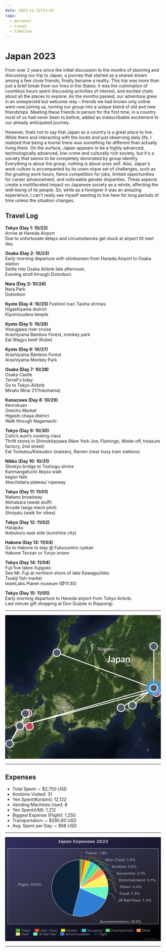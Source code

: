 ```yaml
---
date: 2023-11-11T23:52
tags:
  - personal
  - travel
  - timeline
---
```


# Japan 2023
From over 2 years since the initial discussion to the months of planning and discussing our trip to Japan, a journey that started as a shared dream among a few close friends, finally became a reality. 
This trip was more than just a brief break from our lives in the States; it was the culmination of countless hours spent discussing activities of interest, and excited chats about all the places to explore. 
As the months passed, our adventure grew in an unexpected but welcome way – friends we had known only online were now joining us, turning our group into a unique blend of old and new friendships. 
Meeting these friends in person for the first time, in a country most of us had never been to before, added an indescribable excitement to our already anticipated journey.

However, thats not to say that Japan as a country is a great place to live. While there and interacting with the locals and just observing daily life, I realized that being a tourist there was something far different than actually living there. On the surface, Japan appears to be a highly advanced, technologically advanced, low-crime and culturally rich society, but it's a society that seems to be completely dominated by group identity. Everything is about the group, nothing is about ones self. Also, Japan's work culture is accompanied by its uown nique set of challenges, such as the grueling work hours, fierce competition for jobs, limited opportunities for career advancement, and noticeable gender disparities. These aspects create a multifaceted impact on Japanese society as a whole, affecting the well-being of its people. So, while as a foreigner it was an amazing experience, I can't really see myself wanting to live here for long periods of time unless the situation changes. 

## Travel Log

**Tokyo (Day 1: 10/22)** </br>
Arrive at Haneda Airport </br>
Due to unfortunate delays and circumstances get stuck at airport till next day.

**Osaka (Day 2: 10/23)** </br>
Early morning departure with shinkansen from Haneda Airport to Osaka station </br>
Settle into Osaka Airbnb late afternoon. </br>
Evening stroll through Dotonbori.

**Nara (Day 3: 10/24)**</br>
Nara Park</br>
Dotonbori

**Kyoto (Day 4: 10/25)**
Fushimi Inari Taisha shrines</br>
Higashiyama district</br>
Kiyomizudera temple

**Kyoto (Day 5: 10/26)**</br>
Hozugawa river cruise</br>
Arashiyama Bamboo Forest, monkey park</br>
Eat Wagyu beef (Kobe)

**Kyoto (Day 6: 10/27)**</br>
Arashiyama Bamboo Forest</br>
Arashiyama Monkey Park

**Osaka (Day 7: 10/28)**</br>
Osaka Castle</br>
Terrell's bday</br>
Go to Tokyo Airbnb</br>
Minato Mirai 21(Yokohama)

**Kanazawa (Day 8: 10/29)**</br>
Kenrokuen</br>
Omicho Market </br>
Higashi chaya district </br>
Walk through Nagamachi


**Tokyo (Day 9: 10/30)**</br>
Colin’s aunt’s cooking class</br>
Thrift stores in Shimokitazawa (New York Joe, Flamingo, Mode-off, treasure factory, 2nd street)</br>
Eat Tonkatsu/Katsudon (maisen), Ramen (near busy train stations)

**Nikko (Day 10: 10/31)**</br>
Shinkyo bridge to Toshogu shrine</br>
Kanmangafuchi Abyss walk</br>
kegon falls</br>
Akechidaira plateau/ ropeway 

**Tokyo (Day 11: 11/01)**</br>
Nakano broadway</br>
Akihabara (weeb stuff)</br>
Arcade (sega mech pilot)</br>
Shinjuku (walk for vibes)

**Tokyo (Day 12: 11/02)**</br>
Harajuku</br>
Ikebukuro east side (sunshine city)

**Hakone (Day 13: 11/03)**</br>
Go to Hakone to stay @ Fukuzumiro ryokan</br>
Hakone Tenzan or Yuryo onsen

**Tokyo (Day 14: 11/04)**</br>
Fuji five lakes-fujigoko</br>
See Mt. Fuji at northern shore of lake Kawaguchiko</br>
Tsukiji fish market</br>
teamLabs Planet museum (@11:30)

**Tokyo (Day 15: 11/05)**</br>
Early morning departure to Haneda airport from Tokyo Airbnb.</br>
Last minute gift shopping at Don Quijote in Roppongi.


---

![Japan Map_2023](./static/japans_map_2023.jpg)

---
## Expenses 

  * Total Spent: ~ $2,750 USD
  * Konbinis Visited: 31
  * Yen Spent(Konbini): 12,122
  * Vending Machines Used: 8
  * Yen Spent(VM): 1,212
  * Biggest Expense (Flight): 1,250 
  * Transportation: ~ $290.80 USD
  * Avg. Spent per Day: ~ $68 USD

---

![Japan Expenses_2023](./static/japan_expenses_2023.png)

---

